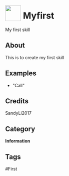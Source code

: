 # <img src="https://raw.githack.com/FortAwesome/Font-Awesome/master/svgs/solid/assistive-listening-systems.svg" card_color="#8CE0FE" width="50" height="50" style="vertical-align:bottom"/> Myfirst
My first skill

## About
This is to create my first skill

## Examples
* "Call"

## Credits
SandyLi2017

## Category
**Information**

## Tags
#First

